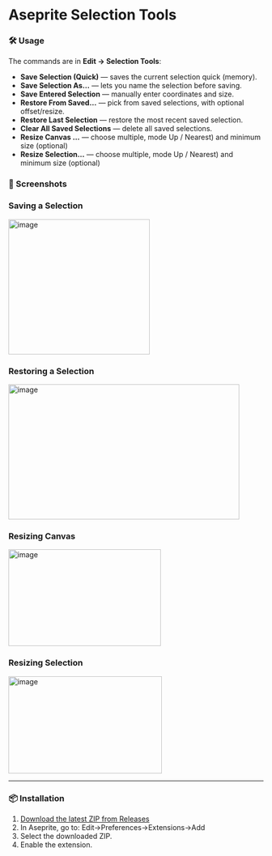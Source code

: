 # Aseprite Selection Tools

### 🛠 Usage

The commands are in **Edit → Selection Tools**:

- **Save Selection (Quick)** — saves the current selection quick (memory).
- **Save Selection As…** — lets you name the selection before saving.
- **Save Entered Selection** — manually enter coordinates and size.
- **Restore From Saved…** — pick from saved selections, with optional offset/resize.
- **Restore Last Selection** — restore the most recent saved selection.
- **Clear All Saved Selections** — delete all saved selections.
- **Resize Canvas …** — choose multiple, mode Up / Nearest) and minimum size (optional)
- **Resize Selection…** — choose multiple, mode  Up / Nearest) and minimum size (optional)

### 📸 Screenshots

### Saving a Selection
<img width="279" height="267" alt="image" src="https://github.com/user-attachments/assets/61b69a13-6ccc-4a36-9645-20a845d9d8de" />

### Restoring a Selection
<img width="456" height="267" alt="image" src="https://github.com/user-attachments/assets/416c5a23-6203-4722-b1fa-e6d1a7f33d1d" />

### Resizing Canvas
<img width="301" height="191" alt="image" src="https://github.com/user-attachments/assets/9db84452-5bc2-4b6f-9290-c070f49e412d" />

### Resizing Selection
<img width="303" height="192" alt="image" src="https://github.com/user-attachments/assets/2c9c2cbb-e60b-4eb6-a6a8-260351a3aff6" />


---
### 📦 Installation

1. [Download the latest ZIP from Releases](../../releases)
2. In Aseprite, go to: Edit->Preferences->Extensions->Add
3. Select the downloaded ZIP.
4. Enable the extension.


